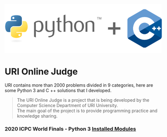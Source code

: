 <p align="center">
    <img src="logo.png">
</p>

<h1>URI Online Judge</h1>
<p>URI contains more than 2000 problems divided in 9 categories, here are some Python 3 and C ++ solutions that I developed.
</p>

> The URI Online Judge is a project that is being developed by the 
> Computer Science Department of URI University. <br>
> The main goal of the project is to provide programming practice and knowledge sharing.

<h3>2020 ICPC World Finals - Python 3 <a href="https://github.com/Bonizario/uri-solutions/raw/master/assets/WF2020.pypy3.modules.pdf" target="_blank">Installed Modules</a></h2>
